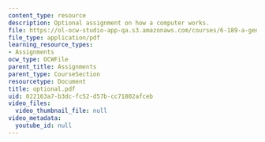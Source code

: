 ```yaml
---
content_type: resource
description: Optional assignment on how a computer works.
file: https://ol-ocw-studio-app-qa.s3.amazonaws.com/courses/6-189-a-gentle-introduction-to-programming-using-python-january-iap-2008/022163a7b3dcfc52d57bcc71802afceb_optional.pdf
file_type: application/pdf
learning_resource_types:
- Assignments
ocw_type: OCWFile
parent_title: Assignments
parent_type: CourseSection
resourcetype: Document
title: optional.pdf
uid: 022163a7-b3dc-fc52-d57b-cc71802afceb
video_files:
  video_thumbnail_file: null
video_metadata:
  youtube_id: null
---
```

